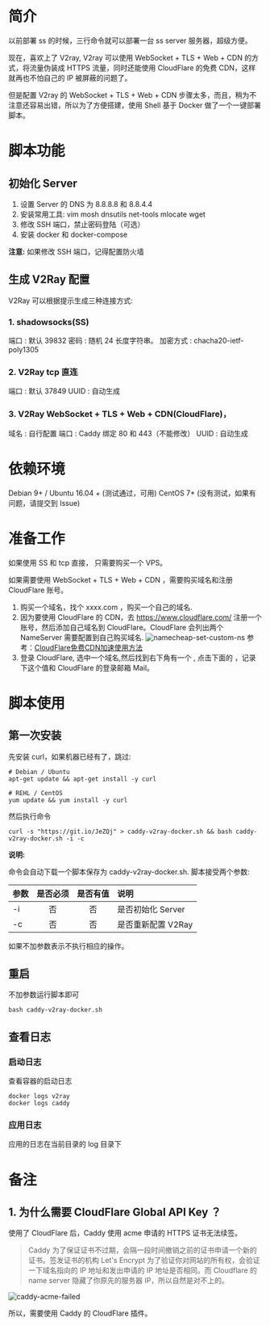 # 简介
以前部署 ss 的时候，三行命令就可以部署一台 ss server 服务器，超级方便。

现在，喜欢上了 V2ray, V2ray 可以使用 WebSocket + TLS + Web + CDN 的方式，将流量伪装成 HTTPS 流量，同时还能使用 CloudFlare 的免费 CDN，这样就再也不怕自己的 IP 被屏蔽的问题了。

但是配置 V2ray 的 WebSocket + TLS + Web + CDN 步骤太多，而且，稍为不注意还容易出错，所以为了方便搭建，使用 Shell 基于 Docker 做了一个一键部署脚本。

# 脚本功能
## 初始化 Server
1. 设置 Server 的 DNS 为 8.8.8.8 和 8.8.4.4
2. 安装常用工具: vim mosh dnsutils net-tools mlocate wget
3. 修改 SSH 端口，禁止密码登陆（可选）
4. 安装 docker 和 docker-compose

**注意:** 如果修改 SSH 端口，记得配置防火墙

## 生成 V2Ray 配置
V2Ray 可以根据提示生成三种连接方式:

### 1. shadowsocks(SS) 
端口 : 默认 39832
密码 : 随机 24 长度字符串。
加密方式 : chacha20-ietf-poly1305

### 2. V2Ray tcp 直连
端口 : 默认 37849
UUID : 自动生成

### 3. V2Ray WebSocket + TLS + Web + CDN(CloudFlare)，
域名 : 自行配置
端口 : Caddy 绑定 80 和 443（不能修改）
UUID : 自动生成


# 依赖环境
Debian 9+ / Ubuntu 16.04 + (测试通过，可用)
CentOS 7+ (没有测试，如果有问题，请提交到 Issue)


# 准备工作
如果使用 SS 和 tcp 直接， 只需要购买一个 VPS。

如果需要使用 WebSocket + TLS + Web + CDN ，需要购买域名和注册 CloudFlare 账号。

1. 购买一个域名，找个 xxxx.com ，购买一个自己的域名.
2. 因为要使用 CloudFlare 的 CDN，去 https://www.cloudflare.com/ 注册一个账号，然后添加自己域名到 CloudFlare。CloudFlare 会列出两个 NameServer 需要配置到自己购买域名.
    ![namecheap-set-custom-ns](https://img.tupm.net/2019/09/59F435E69681B8091B72F3EDD75103F8.jpg)
    参考：[CloudFlare免费CDN加速使用方法](https://zhuanlan.zhihu.com/p/29891330)
3. 登录 CloudFlare, 选中一个域名,然后找到右下角有一个 <Get your API token>, 点击下面的 <Global API Key>，记录下这个值和 CloudFlare 的登录邮箱 Mail。

# 脚本使用

## 第一次安装
先安装 curl，如果机器已经有了，跳过:

```shell
# Debian / Ubuntu
apt-get update && apt-get install -y curl

# REHL / CentOS
yum update && yum install -y curl
```

然后执行命令

```shell
curl -s "https://git.io/JeZQj" > caddy-v2ray-docker.sh && bash caddy-v2ray-docker.sh -i -c
```
**说明:**

命令会自动下载一个脚本保存为 caddy-v2ray-docker.sh. 脚本接受两个参数:

| 参数         | 是否必须| 是否有值           | 说明     |
| ------------- |:--------:|:--------:|:-----|
| -i | 否 | 否| 是否初始化 Server      |
| -c | 否 | 否| 是否重新配置 V2Ray       |

如果不加参数表示不执行相应的操作。

## 重启
不加参数运行脚本即可

```shell
bash caddy-v2ray-docker.sh
```

## 查看日志
### 启动日志
查看容器的启动日志

```shell
docker logs v2ray
docker logs caddy
```
### 应用日志
应用的日志在当前目录的 log 目录下


# 备注
## 1. 为什么需要 CloudFlare Global API Key ？
使用了 CloudFlare 后，Caddy 使用 acme 申请的 HTTPS 证书无法续签。
>Caddy 为了保证证书不过期，会隔一段时间撤销之前的证书申请一个新的证书。签发证书的机构 Let's Encrypt 为了验证你对网站的所有权，会验证一下域名指向的 IP 地址和发出申请的 IP 地址是否相同。而 Cloudflare 的 name server 隐藏了你原先的服务器 IP，所以自然是对不上的。

![caddy-acme-failed](https://img.tupm.net/2019/09/D016C61768F6D9EC35E58400AF0BDC50.jpg)

所以，需要使用 Caddy 的 CloudFlare 插件。